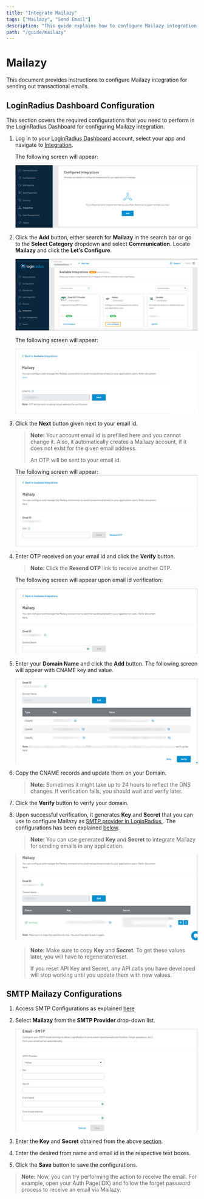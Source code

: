 ```yaml
---
title: "Integrate Mailazy"
tags: ["Mailazy", "Send Email"]
description: "This guide explains how to configure Mailazy integration for sending transactional emails."
path: "/guide/mailazy"
---
```


# Mailazy  
This document provides instructions to configure Mailazy integration for sending out transactional emails.

## LoginRadius Dashboard Configuration
This section covers the required configurations that you need to perform in the LoginRadius Dashboard for configuring Mailazy integration.

1. Log in to your <a href="https://dashboard.loginradius.com/" target="_blank">LoginRadius Dashboard</a> account, select your app and navigate to <a href="https://dashboard.loginradius.com/integration" target="_blank">Integration</a>.
 
   The following screen will appear:

   ![alt_text](../../assets/blog-common/configured-integration.png "image_tooltip")

2. Click the **Add** button, either search for **Mailazy** in the search bar or go to the **Select Category** dropdown and select **Communication**. Locate **Mailazy** and click the **Let’s Configure**.

   ![alt_text](../../guide/mailazy/images/mailazy-integrations.png "image_tooltip")

   The following screen will appear:

   ![alt_text](../../guide/mailazy/images/mailazy-configure.png "image_tooltip")

3. Click the **Next** button given next to your email id. 
   
   >**Note:** Your account email id is prefilled here and you cannot change it. Also, it automatically creates a Mailazy account, if it does not exist for the given email address.
   >
   > An OTP will be sent to your email id. 

   The following screen will appear: 
   ![alt_text](../../guide/mailazy/images/mailazy-otp.png "image_tooltip")

4. Enter OTP received on your email id and click the **Verify** button. 

   >**Note**: Click the **Resend OTP** link to receive another OTP.
   
   The following screen will appear upon email id verification:

   ![alt_text](../../guide/mailazy/images/mailazy-verifiedemail.png "image_tooltip")

  
5. Enter your **Domain Name** and click the **Add** button. The following screen will appear with CNAME key and value.

   ![alt_text](../../guide/mailazy/images/mailazy-domainveri.png "image_tooltip")


6. Copy the CNAME records and update them on your Domain.

   >**Note:** Sometimes it might take up to 24 hours to reflect the DNS changes. If verification fails, you should wait and verify later.

7. Click the **Verify** button to verify your domain.

8. Upon successful verification, it generates **Key** and **Secret** that you can use to configure Mailazy as <a href="https://www.loginradius.com/docs/developer/guide/setup-your-smtp-provider" target="blank"> SMTP provider in LoginRadius </a>. The configurations has been explained [below](#smtp-mailazy-configurations).

   >**Note:** You can use generated **Key** and **Secret** to integrate Mailazy for sending emails in any application.

    ![alt_text](../../guide/mailazy/images/mailazy-domainkey.png "image_tooltip")

   >**Note:** Make sure to copy **Key** and **Secret**. To get these values later, you will have to regenerate/reset. 
   > 
   >If you reset API Key and Secret, any API calls you have developed will stop working until you update them with  new values.

## SMTP Mailazy Configurations

1. Access SMTP Configurations as explained <a href="https://www.loginradius.com/docs/developer/guide/setup-your-smtp-provider" target="blank">here</a>

2. Select **Mailazy** from the **SMTP Provider** drop-down list.

   ![alt_text](../../guide/mailazy/images/mailazy-smtp.png "image_tooltip")

3. Enter the **Key** and **Secret** obtained from the above [section](#loginRadius-dashboard-configuration).

4. Enter the desired from name and email id in the respective text boxes.

5. Click the **Save** button to save the configurations.

>**Note:** Now, you can try performing the action to receive the email. For example, open your Auth Page(IDX) and follow the forget password process to receive an email via Mailazy.


   
